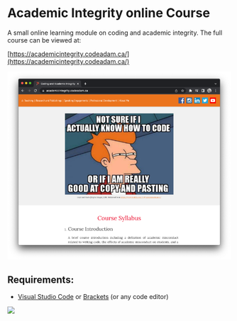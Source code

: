 # Academic Integrity online Course

A small online learning module on coding and academic integrity. The full course can be viewed at:

[https://academicintegrity.codeadam.ca/](https://academicintegrity.codeadam.ca/)

![Academic Integrity](_readme/screenshot-academic.png)

## Requirements:

* [Visual Studio Code](https://code.visualstudio.com/) or [Brackets](http://brackets.io/) (or any code editor)

<a href="https://codeadam.ca">
<img src="https://codeadam.ca/images/code-block.png" width="100">
</a>
